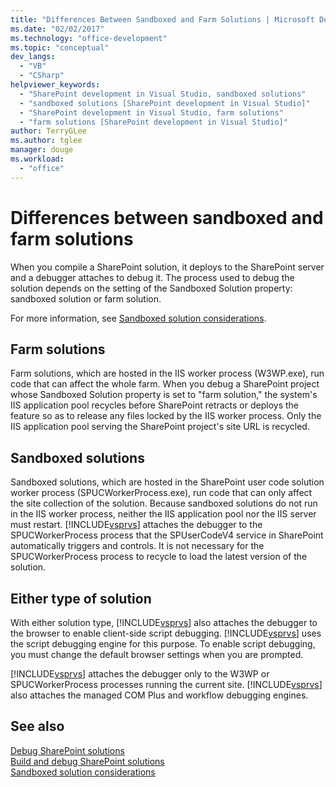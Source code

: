 ```yaml
---
title: "Differences Between Sandboxed and Farm Solutions | Microsoft Docs"
ms.date: "02/02/2017"
ms.technology: "office-development"
ms.topic: "conceptual"
dev_langs: 
  - "VB"
  - "CSharp"
helpviewer_keywords: 
  - "SharePoint development in Visual Studio, sandboxed solutions"
  - "sandboxed solutions [SharePoint development in Visual Studio]"
  - "SharePoint development in Visual Studio, farm solutions"
  - "farm solutions [SharePoint development in Visual Studio]"
author: TerryGLee
ms.author: tglee
manager: douge
ms.workload: 
  - "office"
---
```

# Differences between sandboxed and farm solutions
  When you compile a SharePoint solution, it deploys to the SharePoint server and a debugger attaches to debug it. The process used to debug the solution depends on the setting of the Sandboxed Solution property: sandboxed solution or farm solution.  
  
 For more information, see [Sandboxed solution considerations](../sharepoint/sandboxed-solution-considerations.md).  
  
## Farm solutions
 Farm solutions, which are hosted in the IIS worker process (W3WP.exe), run code that can affect the whole farm. When you debug a SharePoint project whose Sandboxed Solution property is set to "farm solution," the system's IIS application pool recycles before SharePoint retracts or deploys the feature so as to release any files locked by the IIS worker process. Only the IIS application pool serving the SharePoint project's site URL is recycled.  
  
## Sandboxed solutions
 Sandboxed solutions, which are hosted in the SharePoint user code solution worker process (SPUCWorkerProcess.exe), run code that can only affect the site collection of the solution. Because sandboxed solutions do not run in the IIS worker process, neither the IIS application pool nor the IIS server must restart. [!INCLUDE[vsprvs](../sharepoint/includes/vsprvs-md.md)] attaches the debugger to the SPUCWorkerProcess process that the SPUserCodeV4 service in SharePoint automatically triggers and controls. It is not necessary for the SPUCWorkerProcess process to recycle to load the latest version of the solution.  
  
## Either type of solution
 With either solution type, [!INCLUDE[vsprvs](../sharepoint/includes/vsprvs-md.md)] also attaches the debugger to the browser to enable client-side script debugging. [!INCLUDE[vsprvs](../sharepoint/includes/vsprvs-md.md)] uses the script debugging engine for this purpose. To enable script debugging, you must change the default browser settings when you are prompted.  
  
 [!INCLUDE[vsprvs](../sharepoint/includes/vsprvs-md.md)] attaches the debugger only to the W3WP or SPUCWorkerProcess processes running the current site. [!INCLUDE[vsprvs](../sharepoint/includes/vsprvs-md.md)] also attaches the managed COM Plus and workflow debugging engines.  
  
## See also
 [Debug SharePoint solutions](../sharepoint/debugging-sharepoint-solutions.md)   
 [Build and debug SharePoint solutions](../sharepoint/building-and-debugging-sharepoint-solutions.md)   
 [Sandboxed solution considerations](../sharepoint/sandboxed-solution-considerations.md)  
